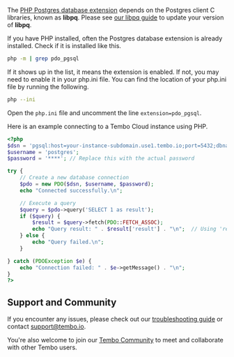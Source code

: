 The [PHP Postgres database extension](https://www.php.net/manual/en/book.pgsql.php) depends on the Postgres client C libraries, known as **libpq**. Please see [our libpq guide](/docs/getting-started/quickstarts/libpq) to update your version of **libpq**.

If you have PHP installed, often the Postgres database extension is already installed. Check if it is installed like this.

```bash
php -m | grep pdo_pgsql
```

If it shows up in the list, it means the extension is enabled. If not, you may need to enable it in your php.ini file. You can find the location of your php.ini file by running the following.

```bash
php --ini
```

Open the `php.ini` file and uncomment the line `extension=pdo_pgsql`.


Here is an example connecting to a Tembo Cloud instance using PHP.

```php
<?php
$dsn = 'pgsql:host=your-instance-subdomain.use1.tembo.io;port=5432;dbname=postgres'; // Replace with your actual connection details
$username = 'postgres';
$password = '****'; // Replace this with the actual password

try {
    // Create a new database connection
    $pdo = new PDO($dsn, $username, $password);
    echo "Connected successfully.\n";

    // Execute a query
    $query = $pdo->query('SELECT 1 as result');
    if ($query) {
        $result = $query->fetch(PDO::FETCH_ASSOC);
        echo "Query result: " . $result['result'] . "\n";  // Using 'result' as the key
    } else {
        echo "Query failed.\n";
    }

} catch (PDOException $e) {
    echo "Connection failed: " . $e->getMessage() . "\n";
}
?>
```

## Support and Community


If you encounter any issues, please check out our [troubleshooting guide](/docs/product/cloud/troubleshooting) or contact [support@tembo.io](mailto:support@tembo.io).

You're also welcome to join our [Tembo Community](https://join.slack.com/t/tembocommunity/shared_invite/zt-23o25qt91-AnZoC1jhLMLubwia4GeNGw) to meet and collaborate with other Tembo users.
